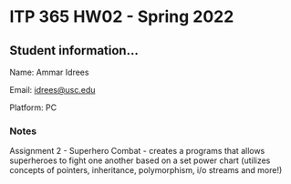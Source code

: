 # ITP 365 HW02 - Spring 2022 #

## Student information... ##
Name: Ammar Idrees

Email: idrees@usc.edu

Platform: PC

### Notes ###
Assignment 2 - Superhero Combat - creates a programs that allows superheroes to fight 
	one another based on a set power chart (utilizes concepts of pointers, inheritance, polymorphism, 
	i/o streams and more!)
